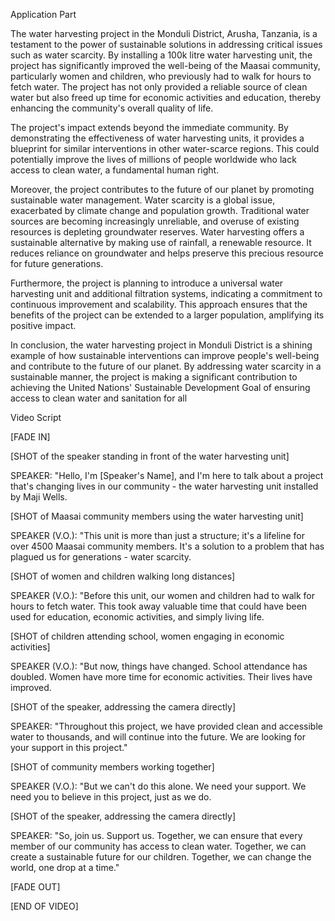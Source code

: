 Application Part

The water harvesting project in the Monduli District, Arusha, Tanzania, is a testament to the power of sustainable solutions in addressing critical issues such as water scarcity. By installing a 100k litre water harvesting unit, the project has significantly improved the well-being of the Maasai community, particularly women and children, who previously had to walk for hours to fetch water. The project has not only provided a reliable source of clean water but also freed up time for economic activities and education, thereby enhancing the community's overall quality of life.

The project's impact extends beyond the immediate community. By demonstrating the effectiveness of water harvesting units, it provides a blueprint for similar interventions in other water-scarce regions. This could potentially improve the lives of millions of people worldwide who lack access to clean water, a fundamental human right.

Moreover, the project contributes to the future of our planet by promoting sustainable water management. Water scarcity is a global issue, exacerbated by climate change and population growth. Traditional water sources are becoming increasingly unreliable, and overuse of existing resources is depleting groundwater reserves. Water harvesting offers a sustainable alternative by making use of rainfall, a renewable resource. It reduces reliance on groundwater and helps preserve this precious resource for future generations.

Furthermore, the project is planning to introduce a universal water harvesting unit and additional filtration systems, indicating a commitment to continuous improvement and scalability. This approach ensures that the benefits of the project can be extended to a larger population, amplifying its positive impact.

In conclusion, the water harvesting project in Monduli District is a shining example of how sustainable interventions can improve people's well-being and contribute to the future of our planet. By addressing water scarcity in a sustainable manner, the project is making a significant contribution to achieving the United Nations' Sustainable Development Goal of ensuring access to clean water and sanitation for all


Video Script

[FADE IN]

[SHOT of the speaker standing in front of the water harvesting unit]

SPEAKER: "Hello, I'm [Speaker's Name], and I'm here to talk about a project that's changing lives in our community - the water harvesting unit installed by Maji Wells.

[SHOT of Maasai community members using the water harvesting unit]

SPEAKER (V.O.): "This unit is more than just a structure; it's a lifeline for over 4500 Maasai community members. It's a solution to a problem that has plagued us for generations - water scarcity.

[SHOT of women and children walking long distances]

SPEAKER (V.O.): "Before this unit, our women and children had to walk for hours to fetch water. This took away valuable time that could have been used for education, economic activities, and simply living life.

[SHOT of children attending school, women engaging in economic activities]

SPEAKER (V.O.): "But now, things have changed. School attendance has doubled. Women have more time for economic activities. Their lives have improved.

[SHOT of the speaker, addressing the camera directly]

SPEAKER: "Throughout this project, we have provided clean and accessible water to thousands, and will continue into the future. We are looking for your support in this project."

[SHOT of community members working together]

SPEAKER (V.O.): "But we can't do this alone. We need your support. We need you to believe in this project, just as we do.

[SHOT of the speaker, addressing the camera directly]

SPEAKER: "So, join us. Support us. Together, we can ensure that every member of our community has access to clean water. Together, we can create a sustainable future for our children. Together, we can change the world, one drop at a time."

[FADE OUT]

[END OF VIDEO]